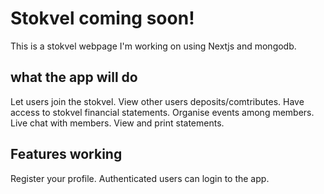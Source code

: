 # Stokvel coming soon!

This is a stokvel webpage I'm working on using Nextjs and mongodb.

## what the app will do

Let users join the stokvel.
View other users deposits/comtributes.
Have access to stokvel financial statements.
Organise events among members.
Live chat with members.
View and print statements.

## Features working

Register your profile.
Authenticated users can login to the app.
